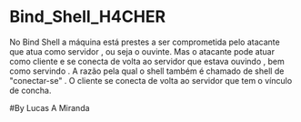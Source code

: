 # Bind_Shell_H4CHER

No Bind Shell a máquina está prestes a ser comprometida pelo atacante que atua como servidor , ou seja o ouvinte. Mas o atacante pode atuar como cliente e se conecta de volta 
ao servidor que estava ouvindo , bem como servindo . A razão pela qual o shell também é chamado de shell de "conectar-se" . O cliente se conecta de volta ao servidor que tem o
vínculo de concha.

#By Lucas A Miranda
